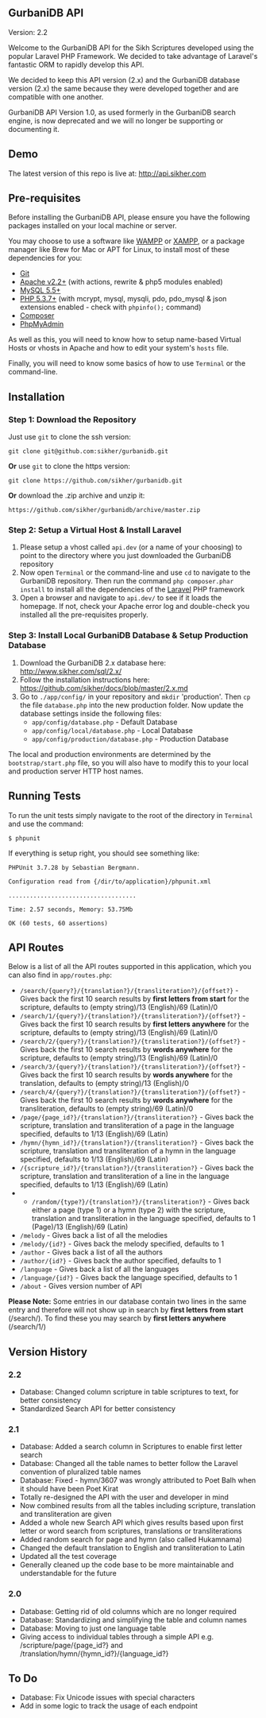## GurbaniDB API

Version: 2.2

Welcome to the GurbaniDB API for the Sikh Scriptures developed using the popular Laravel PHP Framework. We decided to take advantage of Laravel's fantastic ORM to rapidly develop this API.

We decided to keep this API version (2.x) and the GurbaniDB database version (2.x) the same because they were developed together and are compatible with one another.

GurbaniDB API Version 1.0, as used formerly in the GurbaniDB search engine, is now deprecated and we will no longer be supporting or documenting it.

## Demo
The latest version of this repo is live at: http://api.sikher.com

## Pre-requisites

Before installing the GurbaniDB API, please ensure you have the following packages installed on your local machine or server.

You may choose to use a software like [WAMPP](http://www.wampserver.com/en/) or [XAMPP](http://www.apachefriends.org/en/xampp.html), or a package manager like Brew for Mac or APT for Linux, to install most of these dependencies for you:

* [Git](http://git-scm.com/downloads)
* [Apache v2.2+](http://httpd.apache.org/download.cgi) \(with actions, rewrite & php5 modules enabled\)
* [MySQL 5.5+](http://dev.mysql.com/downloads/mysql/)
* [PHP 5.3.7+](http://www.php.net/manual/en/install.php) \(with mcrypt, mysql, mysqli, pdo, pdo_mysql & json extensions enabled - check with `phpinfo();` command\)
* [Composer](http://getcomposer.org/download/) 
* [PhpMyAdmin](http://www.phpmyadmin.net/home_page/downloads.php)

As well as this, you will need to know how to setup name-based Virtual Hosts or vhosts in Apache and how to edit your system's `hosts` file.

Finally, you will need to know some basics of how to use `Terminal` or the command-line.

## Installation

### Step 1: Download the Repository

Just use `git` to clone the ssh version:

    git clone git@github.com:sikher/gurbanidb.git

**Or** use `git` to clone the https version:

    git clone https://github.com/sikher/gurbanidb.git

**Or** download the .zip archive and unzip it:

    https://github.com/sikher/gurbanidb/archive/master.zip

### Step 2: Setup a Virtual Host & Install Laravel

1. Please setup a vhost called `api.dev` (or a name of your choosing) to point to the directory where you just downloaded the GurbaniDB repository
2. Now open `Terminal` or the command-line and use `cd` to navigate to the GurbaniDB repository. Then run the command `php composer.phar install` to install all the dependencies of the [Laravel](http://laravel.com/docs/installation) PHP framework
3. Open a browser and navigate to `api.dev/` to see if it loads the homepage. If not, check your Apache error log and double-check you installed all the pre-requisites properly.

### Step 3: Install Local GurbaniDB Database & Setup Production Database 

1. Download the GurbaniDB 2.x database here: http://www.sikher.com/sql/2.x/
2. Follow the installation instructions here: https://github.com/sikher/docs/blob/master/2.x.md
3. Go to `./app/config/` in your repository and `mkdir` 'production'. Then `cp` the file `database.php` into the new production folder. Now update the database settings inside the following files:
	* `app/config/database.php` - Default Database
	* `app/config/local/database.php` - Local Database
	* `app/config/production/database.php` - Production Database

The local and production environments are determined by the `bootstrap/start.php` file, so you will also have to modify this to your local and production server HTTP host names.

## Running Tests

To run the unit tests simply navigate to the root of the directory in `Terminal` and use the command:

	$ phpunit

If everything is setup right, you should see something like:

	PHPUnit 3.7.28 by Sebastian Bergmann.

	Configuration read from {/dir/to/application}/phpunit.xml

	....................................

	Time: 2.57 seconds, Memory: 53.75Mb

	OK (60 tests, 60 assertions)

## API Routes

Below is a list of all the API routes supported in this application, which you can also find in `app/routes.php`:
* `/search/{query?}/{translation?}/{transliteration?}/{offset?}` - Gives back the first 10 search results by __first letters from start__ for the scripture, defaults to (empty string)/13 (English)/69 (Latin)/0
* `/search/1/{query?}/{translation?}/{transliteration?}/{offset?}` - Gives back the first 10 search results by __first letters anywhere__ for the scripture, defaults to (empty string)/13 (English)/69 (Latin)/0
* `/search/2/{query?}/{translation?}/{transliteration?}/{offset?}` - Gives back the first 10 search results by __words anywhere__ for the scripture, defaults to (empty string)/13 (English)/69 (Latin)/0
* `/search/3/{query?}/{translation?}/{transliteration?}/{offset?}` - Gives back the first 10 search results by __words anywhere__ for the translation, defaults to (empty string)/13 (English)/0
* `/search/4/{query?}/{translation?}/{transliteration?}/{offset?}` - Gives back the first 10 search results by __words anywhere__ for the transliteration, defaults to (empty string)/69 (Latin)/0
* `/page/{page_id?}/{translation?}/{transliteration?}` - Gives back the scripture, translation and transliteration of a page in the language specified, defaults to 1/13 (English)/69 (Latin)
* `/hymn/{hymn_id?}/{translation?}/{transliteration?}` - Gives back the scripture, translation and transliteration of a hymn in the language specified, defaults to 1/13 (English)/69 (Latin)
* `/{scripture_id?}/{translation?}/{transliteration?}` - Gives back the scripture, translation and transliteration of a line in the language specified, defaults to 1/13 (English)/69 (Latin)
* * `/random/{type?}/{translation?}/{transliteration?}` - Gives back either a page (type 1) or a hymn (type 2) with the scripture, translation and transliteration in the language specified, defaults to 1 (Page)/13 (English)/69 (Latin)
* `/melody` - Gives back a list of all the melodies
* `/melody/{id?}` - Gives back the melody specified, defaults to 1
* `/author` - Gives back a list of all the authors
* `/author/{id?}` - Gives back the author specified, defaults to 1
* `/language` - Gives back a list of all the languages
* `/language/{id?}` - Gives back the language specified, defaults to 1
* `/about` - Gives version number of API

__Please Note:__ Some entries in our database contain two lines in the same entry and therefore will not show up in search by __first letters from start__ (/search/). To find these you may search by __first letters anywhere__ (/search/1/)

## Version History
### 2.2
* Database: Changed column scripture in table scriptures to text, for better consistency
* Standardized Search API for better consistency

### 2.1
* Database: Added a search column in Scriptures to enable first letter search
* Database: Changed all the table names to better follow the Laravel convention of pluralized table names
* Database: Fixed - hymn/3607 was wrongly attributed to Poet Balh when it should have been Poet Kirat
* Totally re-designed the API with the user and developer in mind
* Now combined results from all the tables including scripture, translation and transliteration are given
* Added a whole new Search API which gives results based upon first letter or word search from scriptures, translations or transliterations
* Added random search for page and hymn (also called Hukamnama)
* Changed the default translation to English and transliteration to Latin
* Updated all the test coverage
* Generally cleaned up the code base to be more maintainable and understandable for the future

### 2.0
* Database: Getting rid of old columns which are no longer required
* Database: Standardizing and simplifying the table and column names
* Database: Moving to just one language table
* Giving access to individual tables through a simple API e.g. /scripture/page/{page_id?} and /translation/hymn/{hymn_id?}/{language_id?}

## To Do
* Database: Fix Unicode issues with special characters
* Add in some logic to track the usage of each endpoint
